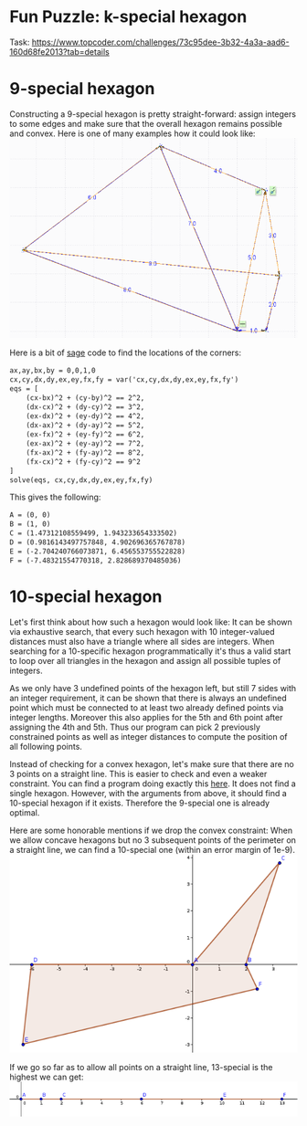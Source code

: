 # Fun Puzzle: k-special hexagon
Task: https://www.topcoder.com/challenges/73c95dee-3b32-4a3a-aad6-160d68fe2013?tab=details

# 9-special hexagon
Constructing a 9-special hexagon is pretty straight-forward: assign integers to some edges and make sure that the overall hexagon remains possible and convex. Here is one of many examples how it could look like:
![9special](https://github.com/eulerscheZahl/Topcoder/blob/master/FunPuzzle01/9special.png)

Here is a bit of [sage](https://www.sagemath.org/) code to find the locations of the corners:
```
ax,ay,bx,by = 0,0,1,0
cx,cy,dx,dy,ex,ey,fx,fy = var('cx,cy,dx,dy,ex,ey,fx,fy')
eqs = [
	(cx-bx)^2 + (cy-by)^2 == 2^2,
	(dx-cx)^2 + (dy-cy)^2 == 3^2,
	(ex-dx)^2 + (ey-dy)^2 == 4^2,
	(dx-ax)^2 + (dy-ay)^2 == 5^2,
	(ex-fx)^2 + (ey-fy)^2 == 6^2,
	(ex-ax)^2 + (ey-ay)^2 == 7^2,
	(fx-ax)^2 + (fy-ay)^2 == 8^2,
	(fx-cx)^2 + (fy-cy)^2 == 9^2
]
solve(eqs, cx,cy,dx,dy,ex,ey,fx,fy)
```

This gives the following:
```
A = (0, 0)
B = (1, 0)
C = (1.47312108559499, 1.943233654333502)
D = (0.9816143497757848, 4.902696365767878)
E = (-2.704240766073871, 6.456553755522828)
F = (-7.48321554770318, 2.828689370485036)
```

# 10-special hexagon
Let's first think about how such a hexagon would look like:
It can be shown via exhaustive search, that every such hexagon with 10 integer-valued distances must also have a triangle where all sides are integers. When searching for a 10-specific hexagon programmatically it's thus a valid start to loop over all triangles in the hexagon and assign all possible tuples of integers.

As we only have 3 undefined points of the hexagon left, but still 7 sides with an integer requirement, it can be shown that there is always an undefined point which must be connected to at least two already defined points via integer lengths. Moreover this also applies for the 5th and 6th point after assigning the 4th and 5th. Thus our program can pick 2 previously constrained points as well as integer distances to compute the position of all following points.

Instead of checking for a convex hexagon, let's make sure that there are no 3 points on a straight line. This is easier to check and even a weaker constraint.
You can find a program doing exactly this [here](https://github.com/eulerscheZahl/Topcoder/blob/master/FunPuzzle01/Program.cs).
It does not find a single hexagon. However, with the arguments from above, it should find a 10-special hexagon if it exists.
Therefore the 9-special one is already optimal.

Here are some honorable mentions if we drop the convex constraint:
When we allow concave hexagons but no 3 subsequent points of the perimeter on a straight line, we can find a 10-special one (within an error margin of 1e-9).
![10concave](https://github.com/eulerscheZahl/Topcoder/blob/master/FunPuzzle01/10concave.png)

If we go so far as to allow all points on a straight line, 13-special is the highest we can get:
![13line](https://github.com/eulerscheZahl/Topcoder/blob/master/FunPuzzle01/13line.png)
